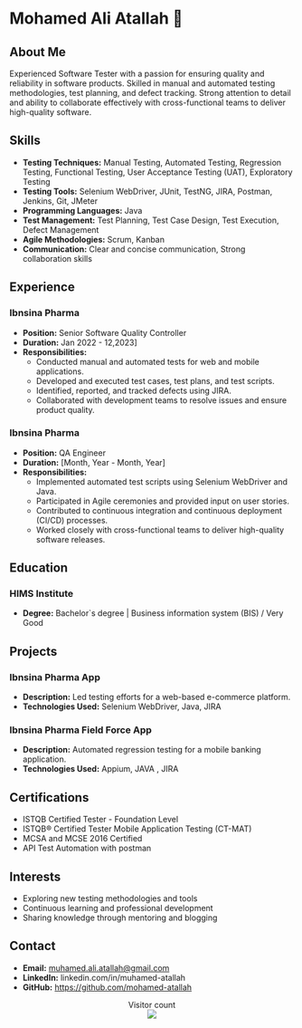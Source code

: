 # Mohamed Ali Atallah 👋

## About Me

Experienced Software Tester with a passion for ensuring quality and reliability in software products. Skilled in manual and automated testing methodologies, test planning, and defect tracking. Strong attention to detail and ability to collaborate effectively with cross-functional teams to deliver high-quality software.

## Skills

- **Testing Techniques:** Manual Testing, Automated Testing, Regression Testing, Functional Testing, User Acceptance Testing (UAT), Exploratory Testing
- **Testing Tools:** Selenium WebDriver, JUnit, TestNG, JIRA, Postman, Jenkins, Git, JMeter
- **Programming Languages:** Java
- **Test Management:** Test Planning, Test Case Design, Test Execution, Defect Management
- **Agile Methodologies:** Scrum, Kanban
- **Communication:** Clear and concise communication, Strong collaboration skills

## Experience

### Ibnsina Pharma
- **Position:** Senior Software Quality Controller
- **Duration:** Jan 2022  - 12,2023]
- **Responsibilities:**
  - Conducted manual and automated tests for web and mobile applications.
  - Developed and executed test cases, test plans, and test scripts.
  - Identified, reported, and tracked defects using JIRA.
  - Collaborated with development teams to resolve issues and ensure product quality.

### Ibnsina Pharma
- **Position:** QA Engineer
- **Duration:** [Month, Year - Month, Year]
- **Responsibilities:**
  - Implemented automated test scripts using Selenium WebDriver and Java.
  - Participated in Agile ceremonies and provided input on user stories.
  - Contributed to continuous integration and continuous deployment (CI/CD) processes.
  - Worked closely with cross-functional teams to deliver high-quality software releases.

## Education

###  HIMS Institute
- **Degree:** Bachelor`s degree | Business information system (BIS) / Very Good

## Projects

### Ibnsina Pharma App
- **Description:** Led testing efforts for a web-based e-commerce platform.
- **Technologies Used:** Selenium WebDriver, Java, JIRA

### Ibnsina Pharma Field Force App
- **Description:** Automated regression testing for a mobile banking application.
- **Technologies Used:** Appium, JAVA , JIRA

## Certifications

- ISTQB Certified Tester - Foundation Level
- ISTQB® Certified Tester Mobile Application Testing (CT-MAT)
- MCSA and MCSE 2016 Certified
- API Test Automation with postman

## Interests

- Exploring new testing methodologies and tools
- Continuous learning and professional development
- Sharing knowledge through mentoring and blogging

## Contact

- **Email:** muhamed.ali.atallah@gmail.com
- **LinkedIn:** linkedin.com/in/muhamed-atallah
- **GitHub:** https://github.com/mohamed-atallah
<p align="center"> 
  Visitor count<br>
  <img src="https://profile-counter.glitch.me/mohamed-atallah/count.svg" />
</p>
